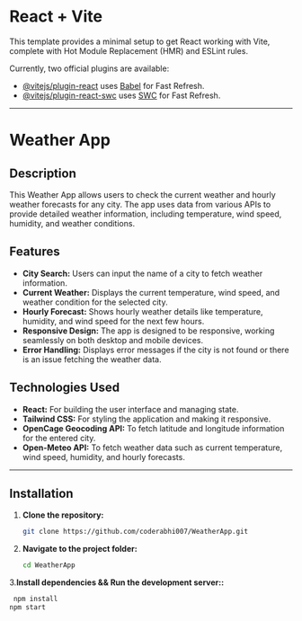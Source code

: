 # React + Vite

This template provides a minimal setup to get React working with Vite, complete with Hot Module Replacement (HMR) and ESLint rules.

Currently, two official plugins are available:

- [@vitejs/plugin-react](https://github.com/vitejs/vite-plugin-react/blob/main/packages/plugin-react/README.md) uses [Babel](https://babeljs.io/) for Fast Refresh.
- [@vitejs/plugin-react-swc](https://github.com/vitejs/vite-plugin-react-swc) uses [SWC](https://swc.rs/) for Fast Refresh.

---

# Weather App

## Description

This Weather App allows users to check the current weather and hourly weather forecasts for any city. The app uses data from various APIs to provide detailed weather information, including temperature, wind speed, humidity, and weather conditions.

## Features

- **City Search:** Users can input the name of a city to fetch weather information.
- **Current Weather:** Displays the current temperature, wind speed, and weather condition for the selected city.
- **Hourly Forecast:** Shows hourly weather details like temperature, humidity, and wind speed for the next few hours.
- **Responsive Design:** The app is designed to be responsive, working seamlessly on both desktop and mobile devices.
- **Error Handling:** Displays error messages if the city is not found or there is an issue fetching the weather data.

## Technologies Used

- **React:** For building the user interface and managing state.
- **Tailwind CSS:** For styling the application and making it responsive.
- **OpenCage Geocoding API:** To fetch latitude and longitude information for the entered city.
- **Open-Meteo API:** To fetch weather data such as current temperature, wind speed, humidity, and hourly forecasts.

---

## Installation

1. **Clone the repository:**
   ```bash
   git clone https://github.com/coderabhi007/WeatherApp.git
2. **Navigate to the project folder:**
   ```bash
   cd WeatherApp
3.**Install dependencies && Run the development server::**
   ```bash
    npm install
   npm start



